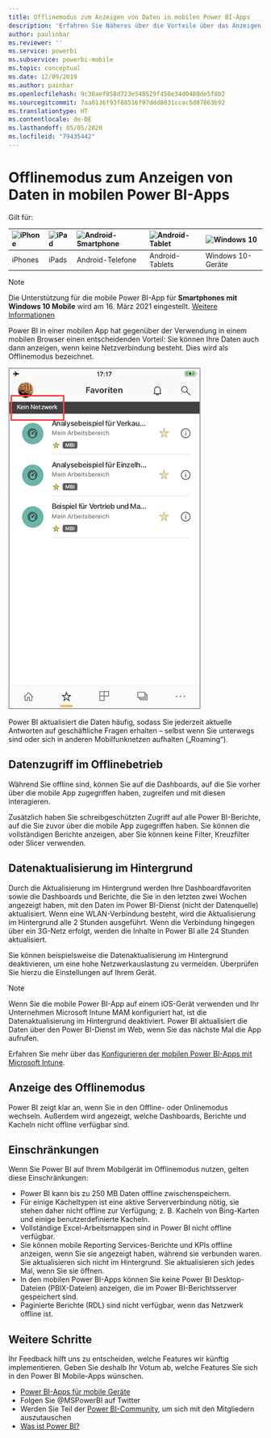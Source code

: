 ```yaml
---
title: Offlinemodus zum Anzeigen von Daten in mobilen Power BI-Apps
description: 'Erfahren Sie Näheres über die Vorteile über das Anzeigen von Power BI in einer mobilen App anstatt in einem mobilen Browser: Sie können Ihre Daten auch dann anzeigen, wenn keine Netzverbindung besteht.'
author: paulinbar
ms.reviewer: ''
ms.service: powerbi
ms.subservice: powerbi-mobile
ms.topic: conceptual
ms.date: 12/09/2019
ms.author: painbar
ms.openlocfilehash: 9c38aef858d723e548529f450e34d0480de5f8b2
ms.sourcegitcommit: 7aa0136f93f88516f97ddd8031ccac5d07863b92
ms.translationtype: HT
ms.contentlocale: de-DE
ms.lasthandoff: 05/05/2020
ms.locfileid: "79435442"
---
```

# <a name="view-your-data-offline-in-the-power-bi-mobile-apps"></a>Offlinemodus zum Anzeigen von Daten in mobilen Power BI-Apps
Gilt für:

| ![iPhone](./media/mobile-apps-offline-data/iphone-logo-50-px.png) | ![iPad](./media/mobile-apps-offline-data/ipad-logo-50-px.png) | ![Android-Smartphone](./media/mobile-apps-offline-data/android-phone-logo-50-px.png) | ![Android-Tablet](./media/mobile-apps-offline-data/android-tablet-logo-50-px.png) | ![Windows 10](./media/mobile-apps-offline-data/win-10-logo-50-px.png) |
|:--- |:--- |:--- |:--- |:--- |
| iPhones |iPads |Android-Telefone |Android-Tablets |Windows 10-Geräte |

>[!NOTE]
>Die Unterstützung für die mobile Power BI-App für **Smartphones mit Windows 10 Mobile** wird am 16. März 2021 eingestellt. [Weitere Informationen](https://go.microsoft.com/fwlink/?linkid=2121400)

Power BI in einer mobilen App hat gegenüber der Verwendung in einem mobilen Browser einen entscheidenden Vorteil: Sie können Ihre Daten auch dann anzeigen, wenn keine Netzverbindung besteht. Dies wird als Offlinemodus bezeichnet. 

![Meldung zu fehlender Netzverbindung](./media/mobile-apps-offline-data/power-bi-iphone-no-network.png)

Power BI aktualisiert die Daten häufig, sodass Sie jederzeit aktuelle Antworten auf geschäftliche Fragen erhalten – selbst wenn Sie unterwegs sind oder sich in anderen Mobilfunknetzen aufhalten („Roaming“).

## <a name="data-access-while-youre-offline"></a>Datenzugriff im Offlinebetrieb
Während Sie offline sind, können Sie auf die Dashboards, auf die Sie vorher über die mobile App zugegriffen haben, zugreifen und mit diesen interagieren.

Zusätzlich haben Sie schreibgeschützten Zugriff auf alle Power BI-Berichte, auf die Sie zuvor über die mobile App zugegriffen haben. Sie können die vollständigen Berichte anzeigen, aber Sie können keine Filter, Kreuzfilter oder Slicer verwenden.

## <a name="background-data-refresh"></a>Datenaktualisierung im Hintergrund
Durch die Aktualisierung im Hintergrund werden Ihre Dashboardfavoriten sowie die Dashboards und Berichte, die Sie in den letzten zwei Wochen angezeigt haben, mit den Daten im Power BI-Dienst (nicht der Datenquelle) aktualisiert. Wenn eine WLAN-Verbindung besteht, wird die Aktualisierung im Hintergrund alle 2 Stunden ausgeführt. Wenn die Verbindung hingegen über ein 3G-Netz erfolgt, werden die Inhalte in Power BI alle 24 Stunden aktualisiert.

Sie können beispielsweise die Datenaktualisierung im Hintergrund deaktivieren, um eine hohe Netzwerkauslastung zu vermeiden. Überprüfen Sie hierzu die Einstellungen auf Ihrem Gerät.

> [!NOTE]
> Wenn Sie die mobile Power BI-App auf einem iOS-Gerät verwenden und Ihr Unternehmen Microsoft Intune MAM konfiguriert hat, ist die Datenaktualisierung im Hintergrund deaktiviert. Power BI aktualisiert die Daten über den Power BI-Dienst im Web, wenn Sie das nächste Mal die App aufrufen.
> 
> Erfahren Sie mehr über das [Konfigurieren der mobilen Power BI-Apps mit Microsoft Intune](../../service-admin-mobile-intune.md). 
> 
> 

## <a name="offline-indicators"></a>Anzeige des Offlinemodus
Power BI zeigt klar an, wenn Sie in den Offline- oder Onlinemodus wechseln. Außerdem wird angezeigt, welche Dashboards, Berichte und Kacheln nicht offline verfügbar sind.

## <a name="limitations"></a>Einschränkungen
Wenn Sie Power BI auf Ihrem Mobilgerät im Offlinemodus nutzen, gelten diese Einschränkungen:

* Power BI kann bis zu 250 MB Daten offline zwischenspeichern.
* Für einige Kacheltypen ist eine aktive Serververbindung nötig, sie stehen daher nicht offline zur Verfügung; z. B. Kacheln von Bing-Karten und einige benutzerdefinierte Kacheln.
* Vollständige Excel-Arbeitsmappen sind in Power BI nicht offline verfügbar.
* Sie können mobile Reporting Services-Berichte und KPIs offline anzeigen, wenn Sie sie angezeigt haben, während sie verbunden waren. Sie aktualisieren sich nicht im Hintergrund. Sie aktualisieren sich jedes Mal, wenn Sie sie öffnen.
* In den mobilen Power BI-Apps können Sie keine Power BI Desktop-Dateien (PBIX-Dateien) anzeigen, die im Power BI-Berichtsserver gespeichert sind. 
* Paginierte Berichte (RDL) sind nicht verfügbar, wenn das Netzwerk offline ist.

## <a name="next-steps"></a>Weitere Schritte
Ihr Feedback hilft uns zu entscheiden, welche Features wir künftig implementieren. Geben Sie deshalb Ihr Votum ab, welche Features Sie sich in den Power BI Mobile-Apps wünschen. 

* [Power BI-Apps für mobile Geräte](mobile-apps-for-mobile-devices.md)
* Folgen Sie @MSPowerBI auf Twitter
* Werden Sie Teil der [Power BI-Community](https://community.powerbi.com/), um sich mit den Mitgliedern auszutauschen
* [Was ist Power BI?](../../fundamentals/power-bi-overview.md)